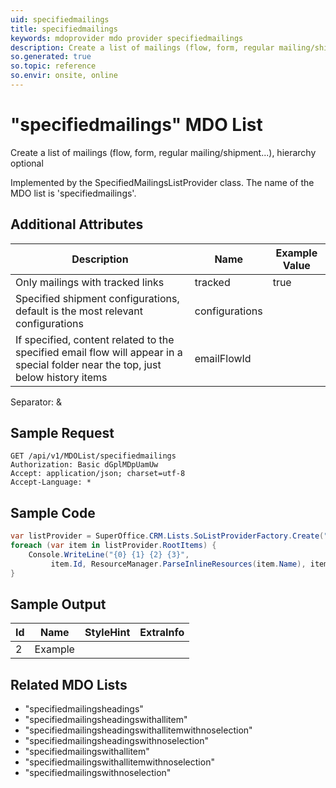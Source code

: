```yaml
---
uid: specifiedmailings
title: specifiedmailings
keywords: mdoprovider mdo provider specifiedmailings
description: Create a list of mailings (flow, form, regular mailing/shipment...), hierarchy optional
so.generated: true
so.topic: reference
so.envir: onsite, online
---
```


# "specifiedmailings" MDO List
Create a list of mailings (flow, form, regular mailing/shipment...), hierarchy optional



Implemented by the <see cref="T:SuperOffice.CRM.Lists.SpecifiedMailingsListProvider">SpecifiedMailingsListProvider</see> class.
The name of the MDO list is 'specifiedmailings'.

## Additional Attributes

| Description | Name | Example Value |
|-----|-----|------|
|Only mailings with tracked links| tracked|true|
|Specified shipment configurations, default is the most relevant configurations| configurations||
|If specified, content related to the specified email flow will appear in a special folder near the top, just below history items| emailFlowId||

Separator: &





## Sample Request

```http!
GET /api/v1/MDOList/specifiedmailings
Authorization: Basic dGplMDpUamUw
Accept: application/json; charset=utf-8
Accept-Language: *

```

## Sample Code
```cs
var listProvider = SuperOffice.CRM.Lists.SoListProviderFactory.Create("specifiedmailings", forceFlatList: true);
foreach (var item in listProvider.RootItems) {
    Console.WriteLine("{0} {1} {2} {3}", 
         item.Id, ResourceManager.ParseInlineResources(item.Name), item.StyleHint, item.ExtraInfo);
}
```

## Sample Output

|Id   | Name  |StyleHint|ExtraInfo |
| --- | ----- | ------- | -------- |
| 2 | Example | | |


## Related MDO Lists

* "specifiedmailingsheadings"
* "specifiedmailingsheadingswithallitem"
* "specifiedmailingsheadingswithallitemwithnoselection"
* "specifiedmailingsheadingswithnoselection"
* "specifiedmailingswithallitem"
* "specifiedmailingswithallitemwithnoselection"
* "specifiedmailingswithnoselection"
